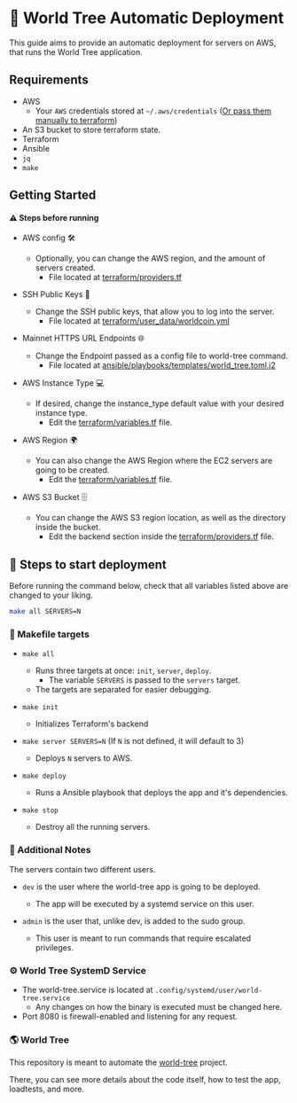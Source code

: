 # 🌳 World Tree Automatic Deployment

This guide aims to provide an automatic deployment for servers on AWS, that runs the World Tree application.

## Requirements

- AWS
    - Your `AWS` credentials stored at `~/.aws/credentials` ([Or pass them manually to terraform](https://registry.terraform.io/providers/hashicorp/aws/latest/docs#environment-variables))
- An S3 bucket to store terraform state.
- Terraform
- Ansible
- `jq`
- `make`

## Getting Started
#### ⚠️ Steps before running 

- AWS config 🛠️
    - Optionally, you can change the AWS region, and the amount of servers created.
        - File located at [terraform/providers.tf](https://github.com/lambdaclass/world-tree-automation/blob/main/terraform/providers.tf)

- SSH Public Keys 🔑
    - Change the SSH public keys, that allow you to log into the server.
        - File located at [terraform/user_data/worldcoin.yml](https://github.com/lambdaclass/world-tree-automation/blob/main/terraform/user_data/worldcoin.yml)

- Mainnet HTTPS URL Endpoints 🌐
    - Change the Endpoint passed as a config file to world-tree command.
        - File located at [ansible/playbooks/templates/world_tree.toml.j2](https://github.com/lambdaclass/world-tree-automation/blob/main/ansible/playbooks/templates/world_tree.toml.j2)

- AWS Instance Type 💻
    - If desired, change the instance_type default value with your desired instance type.
        - Edit the [terraform/variables.tf](https://github.com/lambdaclass/world-tree-automation/blob/main/terraform/variables.tf) file.


- AWS Region 🌍
    - You can also change the AWS Region where the EC2 servers are going to be created.
        - Edit the [terraform/variables.tf](https://github.com/lambdaclass/world-tree-automation/blob/main/terraform/variables.tf) file.

- AWS S3 Bucket 🗄️
    - You can change the AWS S3 region location, as well as the directory inside the bucket.
        - Edit the backend section inside the [terraform/providers.tf](https://github.com/lambdaclass/world-tree-automation/blob/main/terraform/providers.tf) file.


## 🚀 Steps to start deployment

Before running the command below, check that all variables listed above are changed to your liking.

```bash
make all SERVERS=N
```

### 🎯 Makefile targets

- `make all`
    - Runs three targets at once: `init`, `server`, `deploy`.
        - The variable `SERVERS` is passed to the `servers` target.
    - The targets are separated for easier debugging.

- `make init`
    - Initializes Terraform's backend

- `make server SERVERS=N` (If `N` is not defined, it will default to 3)
    - Deploys `N` servers to AWS.

- `make deploy`
    - Runs a Ansible playbook that deploys the app and it's dependencies.

- `make stop`
    - Destroy all the running servers.

### 📝 Additional Notes
The servers contain two different users.

- `dev` is the user where the world-tree app is going to be deployed.
    - The app will be executed by a systemd service on this user.

- `admin` is the user that, unlike dev, is added to the sudo group.
    - This user is meant to run commands that require escalated privileges.

### ⚙️ World Tree SystemD Service
- The world-tree.service is located at `.config/systemd/user/world-tree.service`
    - Any changes on how the binary is executed must be changed here.
- Port 8080 is firewall-enabled and listening for any request.

### 🌎 World Tree
This repository is meant to automate the [world-tree](https://github.com/worldcoin/world-tree) project.

There, you can see more details about the code itself, how to test the app, loadtests, and more.
